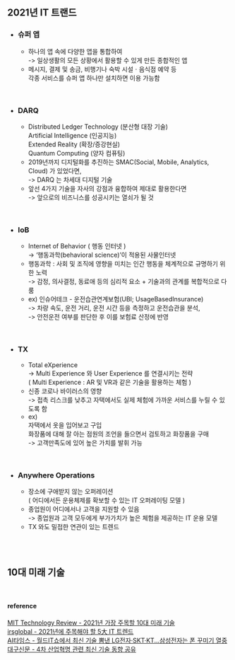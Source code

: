 ## 2021년 IT 트랜드
+ ### 슈퍼 앱
  + 하나의 앱 속에 다양한 앱을 통합하여  
    -> 일상생활의 모든 상황에서 활용할 수 있게 만든 종합적인 앱   
  + 메시지, 결제 및 송금, 비행기나 숙박 시설ㆍ음식점 예약 등   
    각종 서비스를 슈퍼 앱 하나만 설치하면 이용 가능함  

<br>

+ ### DARQ
  + Distributed Ledger Technology (분산형 대장 기술)  
    Artificial Intelligence (인공지능)  
    Extended Reality (확장/증강현실)  
    Quantum Computing (양자 컴퓨팅)  
  + 2019년까지 디지털화를 추진하는 SMAC(Social, Mobile, Analytics, Cloud) 가 있었다면,  
    -> DARQ 는 차세대 디지털 기술
  + 앞선 4가지 기술을 자사의 강점과 융합하여 제대로 활용한다면  
    -> 앞으로의 비즈니스를 성공시키는 열쇠가 될 것  
    
<br>

+ ### IoB
  + Internet of Behavior ( 행동 인터넷 )  
    -> ‘행동과학(behavioral science)’이 적용된 사물인터넷  
  + 행동과학 : 사회 및 조직에 영향을 미치는 인간 행동을 체계적으로 규명하기 위한 노력  
    -> 감정, 의사결정, 동료애 등의 심리적 요소 + 기술과의 관계를 복합적으로 다룸   
  + ex) 인슈어테크 - 운전습관연계보험(UBI; UsageBasedInsurance)    
      -> 차량 속도, 운전 거리, 운전 시간 등을 측정하고 운전습관을 분석,  
      -> 안전운전 여부를 판단한 후 이를 보험료 산정에 반영  

<br>

+ ### TX
  + Total eXperience  
    -> Multi Experience 와 User Experience 를 연결시키는 전략   
      ( Multi Experience : AR 및 VR과 같은 기술을 활용하는 체험 )  
  + 신종 코로나 바이러스의 영향  
    -> 접촉 리스크를 낮추고 자택에서도 실제 체험에 가까운 서비스를 누릴 수 있도록 함   
  + ex)  
      자택에서 옷을 입어보고 구입  
      화장품에 대해 잘 아는 점원의 조언을 들으면서 검토하고 화장품을 구매  
      -> 고객만족도에 있어 높은 가치를 발휘 가능  

<br>

+ ### Anywhere Operations
  + 장소에 구애받지 않는 오퍼레이션  
    ( 어디에서든 운용체제를 확보할 수 있는 IT 오퍼레이팅 모델 )  
  + 종업원이 어디에서나 고객을 지원할 수 있음   
    -> 종업원과 고객 모두에게 부가가치가 높은 체험을 제공하는 IT 운용 모델  
  + TX 와도 밀접한 연관이 있는 트렌드

<br>


<br>


## 10대 미래 기술


<br> 

#### reference
[ MIT Technology Review - 2021년 가장 주목할 10대 미래 기술 ](https://www.technologyreview.kr/10-breakthrough-technologies-2021/)  
[ irsglobal - 2021년에 주목해야 할 5大 IT 트렌드 ](https://www.irsglobal.com/bbs/rwdboard/14925)  
[ AI타임스 - 월드IT쇼에서 최신 기술 뽐낸 LG전자·SKT·KT...삼성전자는 폰 꾸미기 열중 ](http://www.aitimes.com/news/articleView.html?idxno=138102)  
[ 대구신문 - 4차 산업혁명 관련 최신 기술 동향 공유 ](https://www.idaegu.co.kr/news/articleView.html?idxno=337718)  
